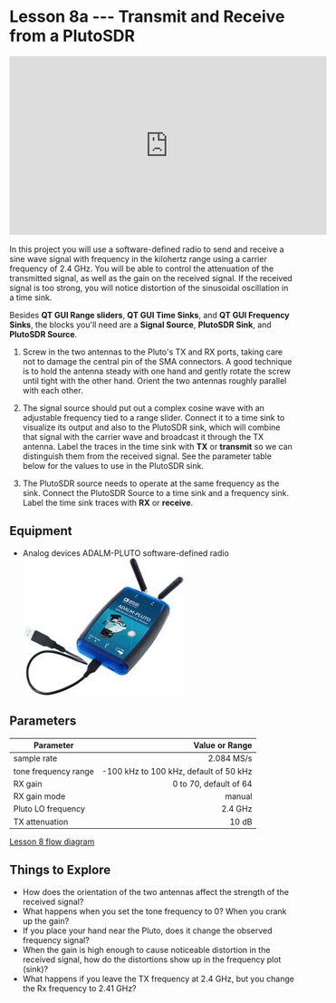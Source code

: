 # Lesson 8a --- Transmit and Receive from a PlutoSDR

<iframe width="560" height="315" src="https://www.youtube.com/embed/GIdATdJi8jA" title="YouTube video player" frameborder="0" allow="accelerometer; autoplay; clipboard-write; encrypted-media; gyroscope; picture-in-picture" allowfullscreen></iframe>


In this project you will use a software-defined radio to send and receive a sine wave signal with frequency in the kilohertz range using a carrier frequency of 2.4 GHz. You will be able to control the attenuation of the transmitted signal, as well as the gain on the received signal. If the received signal is too strong, you will notice distortion of the sinusoidal oscillation in a time sink.

Besides **QT GUI Range sliders**, **QT GUI Time Sinks**, and **QT GUI Frequency Sinks**, the blocks you'll need are a **Signal Source**, **PlutoSDR Sink**, and **PlutoSDR Source**.

1. Screw in the two antennas to the Pluto's TX and RX ports, taking care not to damage the central pin of the SMA connectors. A good technique is to hold the antenna steady with one hand and gently rotate the screw until tight with the other hand. Orient the two antennas roughly parallel with each other.

2. The signal source should put out a complex cosine wave with an adjustable frequency tied to a range slider. Connect it to a time sink to visualize its output and also to the PlutoSDR sink, which will combine that signal with the carrier wave and broadcast it through the TX antenna. Label the traces in the time sink with **TX** or **transmit** so we can distinguish them from the received signal. See the parameter table below for the values to use in the PlutoSDR sink.

3. The PlutoSDR source needs to operate at the same frequency as the sink. Connect the PlutoSDR Source to a time sink and a frequency sink. Label the time sink traces with **RX** or **receive**.


## Equipment

- Analog devices ADALM-PLUTO software-defined radio ![Analog devices ADALM-PLUTO software-defined radio](figs/ADALM-Pluto.jpg)


## Parameters

| Parameter            | Value or Range                         |
| ----------------     | --------------:                        |
| sample rate          | 2.084 MS/s                             |
| tone frequency range | -100 kHz to 100 kHz, default of 50 kHz |
| RX gain              | 0 to 70, default of 64                 |
| RX gain mode         | manual                                 |
| Pluto LO frequency   | 2.4 GHz                                |
| TX attenuation       | 10 dB                                  |




[Lesson 8 flow diagram](figs/flow/lesson08-flowdiagram.png)

## Things to Explore

- How does the orientation of the two antennas affect the strength of the received signal?
- What happens when you set the tone frequency to 0? When you crank up the gain?
- If you place your hand near the Pluto, does it change the observed frequency signal?
- When the gain is high enough to cause noticeable distortion in the received signal, how do the distortions show up in the frequency plot (sink)?
- What happens if you leave the TX frequency at 2.4 GHz, but you change the Rx frequency to 2.41 GHz?
